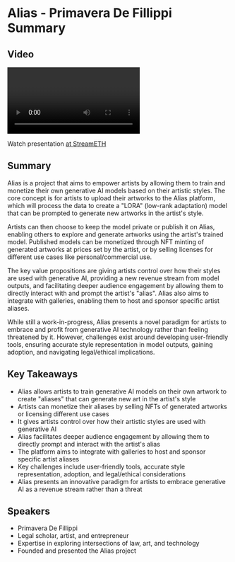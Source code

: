 # Alias - Primavera De Fillippi Summary

## Video
<video id="video" controls></video>
<script src="https://vod-cdn.lp-playback.studio/raw/jxf4iblf6wlsyor6526t4tcmtmqa/catalyst-vod-com/hls/078a77fjsqgw3p4t/index.m3u8"></script>
<script>
  var video = document.getElementById('video');
  var videoSrc = 'https://vod-cdn.lp-playback.studio/raw/jxf4iblf6wlsyor6526t4tcmtmqa/catalyst-vod-com/hls/078a77fjsqgw3p4t/index.m3u8';
  if (Hls.isSupported()) {
    var hls = new Hls();
    hls.loadSource(videoSrc);
    hls.attachMedia(video);
  }
  else if (video.canPlayType('application/vnd.apple.mpegurl')) {
    video.src = videoSrc;
  }
</script>

Watch presentation [at StreamETH](https://streameth.org/edge_city/watch?session=670e49d450c4a85480bf02e2)

## Summary
Alias is a project that aims to empower artists by allowing them to train and monetize their own generative AI models based on their artistic styles. The core concept is for artists to upload their artworks to the Alias platform, which will process the data to create a "LORA" (low-rank adaptation) model that can be prompted to generate new artworks in the artist's style.

Artists can then choose to keep the model private or publish it on Alias, enabling others to explore and generate artworks using the artist's trained model. Published models can be monetized through NFT minting of generated artworks at prices set by the artist, or by selling licenses for different use cases like personal/commercial use.

The key value propositions are giving artists control over how their styles are used with generative AI, providing a new revenue stream from model outputs, and facilitating deeper audience engagement by allowing them to directly interact with and prompt the artist's "alias". Alias also aims to integrate with galleries, enabling them to host and sponsor specific artist aliases.

While still a work-in-progress, Alias presents a novel paradigm for artists to embrace and profit from generative AI technology rather than feeling threatened by it. However, challenges exist around developing user-friendly tools, ensuring accurate style representation in model outputs, gaining adoption, and navigating legal/ethical implications.

## Key Takeaways
- Alias allows artists to train generative AI models on their own artwork to create "aliases" that can generate new art in the artist's style
- Artists can monetize their aliases by selling NFTs of generated artworks or licensing different use cases
- It gives artists control over how their artistic styles are used with generative AI
- Alias facilitates deeper audience engagement by allowing them to directly prompt and interact with the artist's alias
- The platform aims to integrate with galleries to host and sponsor specific artist aliases
- Key challenges include user-friendly tools, accurate style representation, adoption, and legal/ethical considerations
- Alias presents an innovative paradigm for artists to embrace generative AI as a revenue stream rather than a threat

## Speakers
- Primavera De Fillippi
- Legal scholar, artist, and entrepreneur
- Expertise in exploring intersections of law, art, and technology
- Founded and presented the Alias project

